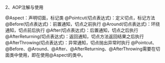 2、AOP注解与使用

@Aspect：声明切面，标记类
@Pointcut(切点表达式)：定义切点，标记方法
@Before(切点表达式)：前置通知，切点之前执行
@Around(切点表达式)：环绕通知，切点前后执行
@After(切点表达式)：后置通知，切点之后执行
@AfterReturning(切点表达式)：返回通知，切点方法返回结果之后执行
@AfterThrowing(切点表达式)：异常通知，切点抛出异常时执行
@Pointcut、@Before、@Around、@After、@AfterReturning、@AfterThrowing需要在切面类中使用，即在使用@Aspect的类中。